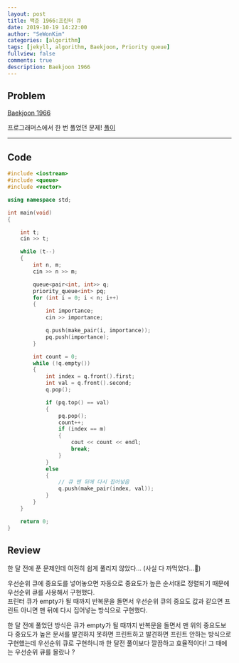 ```yaml
---
layout: post
title: 백준 1966:프린터 큐
date: 2019-10-19 14:22:00
author: "SeWonKim"
categories: [algorithm]
tags: [jekyll, algorithm, Baekjoon, Priority queue]
fullview: false
comments: true
description: Baekjoon 1966
---
```


## Problem

[Baekjoon 1966](https://www.acmicpc.net/problem/1966)

프로그래머스에서 한 번 풀었던 문제! [풀이](https://sewonkimm.github.io/algorithm/2019/09/05/Printer.html) 


---

## Code

```cpp
#include <iostream>
#include <queue>
#include <vector>

using namespace std;

int main(void)
{

    int t;
    cin >> t;

    while (t--)
    {
        int n, m;
        cin >> n >> m;

        queue<pair<int, int>> q;
        priority_queue<int> pq;
        for (int i = 0; i < n; i++)
        {
            int importance;
            cin >> importance;

            q.push(make_pair(i, importance));
            pq.push(importance);
        }

        int count = 0;
        while (!q.empty())
        {
            int index = q.front().first;
            int val = q.front().second;
            q.pop();

            if (pq.top() == val)
            {
                pq.pop();
                count++;
                if (index == m)
                {
                    cout << count << endl;
                    break;
                }
            }
            else
            {
                // 큐 맨 뒤에 다시 집어넣음
                q.push(make_pair(index, val));
            }
        }
    }

    return 0;
}
```

## Review

한 달 전에 푼 문제인데 여전히 쉽게 풀리지 않았다... (사실 다 까먹었다...🤪)

우선순위 큐에 중요도를 넣어놓으면 자동으로 중요도가 높은 순서대로 정렬되기 때문에 우선순위 큐를 사용해서 구현했다.    
프린터 큐가 empty가 될 때까지 반복문을 돌면서 우선순위 큐의 중요도 값과 같으면 프린트 아니면 맨 뒤에 다시 집어넣는 방식으로 구현했다.

한 달 전에 풀었던 방식은 큐가 empty가 될 때까지 반복문을 돌면서 맨 위의 중요도보다 중요도가 높은 문서를 발견하지 못하면 프린트하고 발견하면 프린트 안하는 방식으로 구현했는데 우선순위 큐로 구현하니까 한 달전 풀이보다 깔끔하고 효율적이다! 그 때에는 우선순위 큐를 몰랐나 ?
